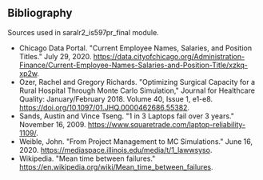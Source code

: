 ## Bibliography
Sources used in saralr2_is597pr_final module. 

- Chicago Data Portal. "Current Employee Names, Salaries, and Position Titles." July 29, 2020. https://data.cityofchicago.org/Administration-Finance/Current-Employee-Names-Salaries-and-Position-Title/xzkq-xp2w.
- Ozer, Rachel and Gregory Richards. "Optimizing Surgical Capacity for a Rural Hospital Through Monte Carlo Simulation," Journal for Healthcare Quality: January/February 2018. Volume 40, Issue 1, e1-e8. https://doi.org/10.1097/01.JHQ.0000462686.55382. 
- Sands, Austin and Vince Tseng. "1 in 3 Laptops fail over 3 years." November 16, 2009. https://www.squaretrade.com/laptop-reliability-1109/.
- Weible, John. "From Project Management to MC Simulations." June 16, 2020. https://mediaspace.illinois.edu/media/t/1_lawwsyso.
- Wikipedia. "Mean time between failures." https://en.wikipedia.org/wiki/Mean_time_between_failures.
